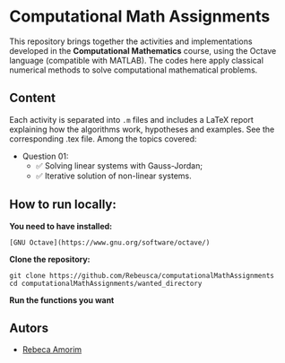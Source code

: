 
# Computational Math Assignments

This repository brings together the activities and implementations developed in the **Computational Mathematics** course, using the Octave language (compatible with MATLAB). The codes here apply classical numerical methods to solve computational mathematical problems.



## Content

Each activity is separated into `.m` files and includes a LaTeX report explaining how the algorithms work, hypotheses and examples. See the corresponding .tex file. Among the topics covered:
- Question 01:
    - ✅ Solving linear systems with Gauss-Jordan;
    - ✅ Iterative solution of non-linear systems.
## How to run locally:

**You need to have installed:**

    [GNU Octave](https://www.gnu.org/software/octave/)

**Clone the repository:**

    git clone https://github.com/Rebeusca/computationalMathAssignments
    cd computationalMathAssignments/wanted_directory

**Run the functions you want**

## Autors

- [Rebeca Amorim](https://www.github.com/Rebeusca)